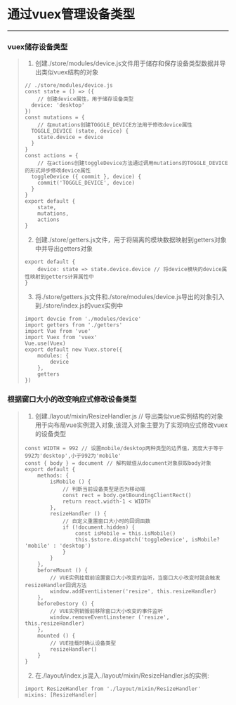 # 通过vuex管理设备类型  
***  
### vuex储存设备类型
>1. 创建./store/modules/device.js文件用于储存和保存设备类型数据并导出类似vuex结构的对象  
>   ```
>   // ./store/modules/device.js
>   const state = () => ({
>       // 创建device属性，用于储存设备类型
>     device: 'desktop'
>   })
>   const mutations = {
>       // 在mutations创建TOGGLE_DEVICE方法用于修改device属性
>     TOGGLE_DEVICE (state, device) {
>       state.device = device
>     }
>   }
>   const actions = {
>       // 在actions创建toggleDevice方法通过调用mutations的TOGGLE_DEVICE的形式异步修改device属性
>     toggleDevice ({ commit }, device) {
>       commit('TOGGLE_DEVICE', device)
>     }
>   }
>   export default {
>       state,
>       mutations,
>       actions
>   }
>   ```
>2. 创建./store/getters.js文件，用于将隔离的模块数据映射到getters对象中并导出getters对象  
>   ```
>   export default {
>       device: state => state.device.device // 将device模块的device属性映射到getters计算属性中
>   }
>   ```
>3. 将./store/getters.js文件和./store/modules/device.js导出的对象引入到./store/index.js的vuex实例中
>   ```
>   import devcie from './modules/device'
>   import getters from './getters'
>   import Vue from 'vue'
>   import Vuex from 'vuex'
>   Vue.use(Vuex)
>   export default new Vuex.store({
>       modules: {
>           device
>       },
>       getters
>   })
>   ```
### 根据窗口大小的改变响应式修改设备类型  
>1. 创建./layout/mixin/ResizeHandler.js // 导出类似vue实例结构的对象用于向布局vue实例混入对象,该混入对象主要为了实现响应式修改vuex的设备类型  
>   ```
>   const WIDTH = 992 // 设置mobile/desktop两种类型的边界值，宽度大于等于992为'desktop',小于992为'mobile'  
>   const { body } = document // 解构赋值从document对象获取body对象  
>   export default {
>       methods: {
>           isMobile () {
>               // 判断当前设备类型是否为移动端
>               const rect = body.getBoundingClientRect()
>               return react.width-1 < WIDTH
>           },
>           resizeHandler () {
>               // 自定义重置窗口大小时的回调函数
>               if (!document.hidden) {
>                   const isMobile = this.isMobile()
>                   this.$store.dispatch('toggleDevice', isMobile? 'mobile' : 'desktop')
>               }
>           }
>       },
>       beforeMount () {
>           // VUE实例挂载前设置窗口大小改变的监听，当窗口大小改变时就会触发resizeHandler回调方法
>           window.addEventListener('resize', this.resizeHandler)
>       },
>       beforeDestory () {
>           // VUE实例销毁前移除窗口大小改变的事件监听
>           window.removeEventLinstener ('resize', this.resizeHandler)
>       },
>       mounted () {
>           // VUE挂载时确认设备类型
>           resizeHandler()
>       }
>   }
>   ```
>2. 在./layout/index.js混入./layout/mixin/ResizeHandler.js的实例:
>   ```
>   import ResizeHandler from './layout/mixin/ResizeHandler'
>   mixins: [ResizeHandler]
>   ```  
